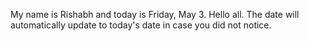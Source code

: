 My name is Rishabh and today is Friday, May 3. Hello all. The date will automatically update to today's date in case you did not notice.
